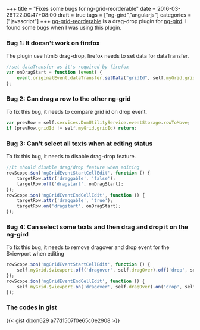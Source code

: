 +++
title = "Fixes some bugs for ng-grid-reorderable"
date =  2016-03-26T22:00:47+08:00
draft = true
tags = ["ng-gird","angularjs"]
categories = ["javascript"]
+++
[ng-grid-reorderable](https://github.com/angular-ui/ng-grid/tree/2.x/plugins) is a drag-drop plugin for [ng-gird](https://github.com/angular-ui/ng-grid). I found some bugs when I was using this plugin.
### Bug 1: It doesn't work on firefox
The plugin use html5 drag-drop, firefox needs to set data for dataTransfer.
```javascript
//set dataTransfer as it's required by firefox
var onDragStart = function (event) {
    event.originalEvent.dataTransfer.setData("gridId", self.myGrid.gridId);
};
```

### Bug 2: Can drag a row to the other ng-grid
To fix this bug, it needs to compare grid id on drop event.
```javascript  
var prevRow = self.services.DomUtilityService.eventStorage.rowToMove;
if (prevRow.gridId != self.myGrid.gridId) return;
```
### Bug 3: Can't select all texts when at edting status
To fix this bug, it needs to disable drag-drop feature.
```javascript
//It should disable drag/drop feature when editing
rowScope.$on('ngGridEventStartCellEdit', function () {
    targetRow.attr('draggable', 'false');
    targetRow.off('dragstart', onDragStart);
});
rowScope.$on('ngGridEventEndCellEdit', function () {
    targetRow.attr('draggable', 'true');
    targetRow.on('dragstart', onDragStart);
});
```
### Bug 4: Can select some texts and then drag and drop it on the ng-gird
To fix this bug, it needs to remove dragover and drop event for the $viewport when editing
```javascript
rowScope.$on('ngGridEventStartCellEdit', function () {
    self.myGrid.$viewport.off('dragover', self.dragOver).off('drop', self.onRowDrop);
});
rowScope.$on('ngGridEventEndCellEdit', function () {
    self.myGrid.$viewport.on('dragover', self.dragOver).on('drop', self.onRowDrop);
});
```
### The codes in gist
{{< gist dixon629 a77d1507f0e65c0e2908  >}}